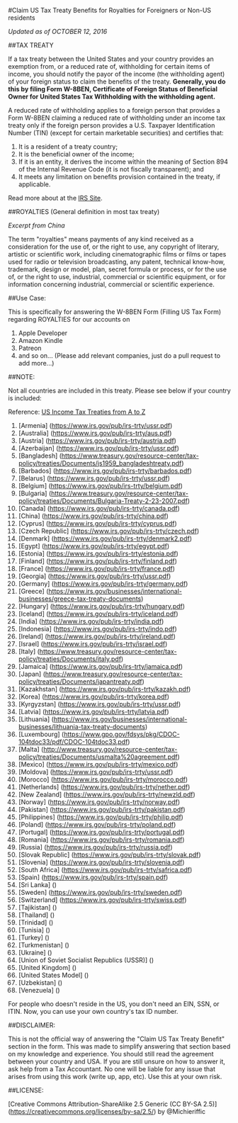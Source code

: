 #Claim US Tax Treaty Benefits for Royalties for Foreigners or Non-US residents

*Updated as of OCTOBER 12, 2016*

##TAX TREATY

If a tax treaty between the United States and your country provides an exemption from, or a reduced rate of, withholding for certain items of income, you should notify the payor of the income (the withholding agent) of your foreign status to claim the benefits of the treaty. **Generally, you do this by filing Form W-8BEN, Certificate of Foreign Status of Beneficial Owner for United States Tax Withholding with the withholding agent.**

A reduced rate of withholding applies to a foreign person that provides a Form W-8BEN claiming a reduced rate of withholding under an income tax treaty only if the foreign person provides a U.S. Taxpayer Identification Number (TIN) (except for certain marketable securities) and certifies that:

1. It is a resident of a treaty country;
2. It is the beneficial owner of the income;
3. If it is an entity, it derives the income within the meaning of Section 894 of the Internal Revenue Code (it is not fiscally transparent); and
4. It meets any limitation on benefits provision contained in the treaty, if applicable.

Read more about at the [IRS Site](https://www.irs.gov/individuals/international-taxpayers/claiming-tax-treaty-benefits).

##ROYALTIES (General definition in most tax treaty)

*Excerpt from China*

The term "royalties" means payments of any kind received as a consideration for the use of, or the right to use, any copyright of literary, artistic or scientific work, including cinematographic films or films or tapes used for radio or television broadcasting, any patent, technical know-how, trademark, design or model, plan, secret formula or process, or for the use of, or the right to use, industrial, commercial or scientific equipment, or for information concerning industrial, commercial or scientific experience.


##Use Case:

This is specifically for answering the W-8BEN Form (Filling US Tax Form) regarding ROYALTIES for our accounts on 

1. Apple Developer 
2. Amazon Kindle 
3. Patreon
4. and so on... (Please add relevant companies, just do a pull request to add more...)

##NOTE:

Not all countries are included in this treaty. Please see below if your country is included:

Reference: [US Income Tax Treaties from A to Z](https://www.irs.gov/businesses/international-businesses/united-states-income-tax-treaties-a-to-z)

[//]: # (//Enumerate countries here)

1. [Armenia] (https://www.irs.gov/pub/irs-trty/ussr.pdf)
2. [Australia] (https://www.irs.gov/pub/irs-trty/aus.pdf)
3. [Austria] (https://www.irs.gov/pub/irs-trty/austria.pdf)
4. [Azerbaijan] (https://www.irs.gov/pub/irs-trty/ussr.pdf)
5. [Bangladesh] (https://www.treasury.gov/resource-center/tax-policy/treaties/Documents/js1959_bangladeshtreaty.pdf)
6. [Barbados] (https://www.irs.gov/pub/irs-trty/barbados.pdf)
7. [Belarus] (https://www.irs.gov/pub/irs-trty/ussr.pdf)
8. [Belgium] (https://www.irs.gov/pub/irs-trty/belgium.pdf)
9. [Bulgaria] (https://www.treasury.gov/resource-center/tax-policy/treaties/Documents/Bulgaria-Treaty-2-23-2007.pdf)
10. [Canada] (https://www.irs.gov/pub/irs-trty/canada.pdf)
11. [China] (https://www.irs.gov/pub/irs-trty/china.pdf)
12. [Cyprus] (https://www.irs.gov/pub/irs-trty/cyprus.pdf)
13. [Czech Republic] (https://www.irs.gov/pub/irs-trty/czech.pdf)
14. [Denmark] (https://www.irs.gov/pub/irs-trty/denmark2.pdf)
15. [Egypt] (https://www.irs.gov/pub/irs-trty/egypt.pdf)
16. [Estonia] (https://www.irs.gov/pub/irs-trty/estonia.pdf)
17. [Finland] (https://www.irs.gov/pub/irs-trty/finland.pdf)
18. [France] (https://www.irs.gov/pub/irs-trty/france.pdf)
19. [Georgia] (https://www.irs.gov/pub/irs-trty/ussr.pdf)
20. [Germany] (https://www.irs.gov/pub/irs-trty/germany.pdf)
21. [Greece] (https://www.irs.gov/businesses/international-businesses/greece-tax-treaty-documents)
22. [Hungary] (https://www.irs.gov/pub/irs-trty/hungary.pdf)
23. [Iceland] (https://www.irs.gov/pub/irs-trty/iceland.pdf)
24. [India] (https://www.irs.gov/pub/irs-trty/india.pdf)
25. [Indonesia] (https://www.irs.gov/pub/irs-trty/indo.pdf)
26. [Ireland] (https://www.irs.gov/pub/irs-trty/ireland.pdf)
27. [Israel] (https://www.irs.gov/pub/irs-trty/israel.pdf)
28. [Italy] (https://www.treasury.gov/resource-center/tax-policy/treaties/Documents/italy.pdf)
29. [Jamaica] (https://www.irs.gov/pub/irs-trty/jamaica.pdf)
30. [Japan] (https://www.treasury.gov/resource-center/tax-policy/treaties/Documents/japantreaty.pdf)
31. [Kazakhstan] (https://www.irs.gov/pub/irs-trty/kazakh.pdf)
32. [Korea] (https://www.irs.gov/pub/irs-trty/korea.pdf)
33. [Kyrgyzstan] (https://www.irs.gov/pub/irs-trty/ussr.pdf)
34. [Latvia] (https://www.irs.gov/pub/irs-trty/latvia.pdf)
35. [Lithuania] (https://www.irs.gov/businesses/international-businesses/lithuania-tax-treaty-documents)
36. [Luxembourg] (https://www.gpo.gov/fdsys/pkg/CDOC-104tdoc33/pdf/CDOC-104tdoc33.pdf)
37. [Malta] (http://www.treasury.gov/resource-center/tax-policy/treaties/Documents/usmalta%20agreement.pdf)
38. [Mexico] (https://www.irs.gov/pub/irs-trty/mexico.pdf)
39. [Moldova] (https://www.irs.gov/pub/irs-trty/ussr.pdf)
40. [Morocco] (https://www.irs.gov/pub/irs-trty/morocco.pdf)
41. [Netherlands] (https://www.irs.gov/pub/irs-trty/nether.pdf)
42. [New Zealand] (https://www.irs.gov/pub/irs-trty/newzld.pdf)
43. [Norway] (https://www.irs.gov/pub/irs-trty/norway.pdf)
44. [Pakistan] (https://www.irs.gov/pub/irs-trty/pakistan.pdf)
45. [Philippines] (https://www.irs.gov/pub/irs-trty/philip.pdf)
46. [Poland] (https://www.irs.gov/pub/irs-trty/poland.pdf)
47. [Portugal] (https://www.irs.gov/pub/irs-trty/portugal.pdf)
48. [Romania] (https://www.irs.gov/pub/irs-trty/romania.pdf)
49. [Russia] (https://www.irs.gov/pub/irs-trty/russia.pdf)
50. [Slovak Republic] (https://www.irs.gov/pub/irs-trty/slovak.pdf)
51. [Slovenia] (https://www.irs.gov/pub/irs-trty/slovenia.pdf)
52. [South Africa] (https://www.irs.gov/pub/irs-trty/safrica.pdf)
53. [Spain] (https://www.irs.gov/pub/irs-trty/spain.pdf)
54. [Sri Lanka] ()
55. [Sweden] (https://www.irs.gov/pub/irs-trty/sweden.pdf)
56. [Switzerland] (https://www.irs.gov/pub/irs-trty/swiss.pdf)
57. [Tajikistan] ()
58. [Thailand] ()
59. [Trinidad] ()
60. [Tunisia] ()
61. [Turkey] ()
62. [Turkmenistan] ()
63. [Ukraine] ()
64. [Union of Soviet Socialist Republics (USSR)] ()
65. [United Kingdom] ()
66. [United States Model] ()
67. [Uzbekistan] ()
68. [Venezuela] ()

For people who doesn't reside in the US, you don't need an EIN, SSN, or ITIN. Now, you can use your own country's tax ID number.

[//]: # (Provide instructions on how to get one if they want too.)

##DISCLAIMER:

This is not the official way of answering the "Claim US Tax Treaty Benefit" section in the form. This was made to simplify answering that section based on my knowledge and experience. You should still read the agreement between your country and USA. If you are still unsure on how to answer it, ask help from a Tax Accountant. No one will be liable for any issue that arises from using this work (write up, app, etc). Use this at your own risk.

##LICENSE:

[Creative Commons Attribution-ShareAlike 2.5 Generic (CC BY-SA 2.5)] (https://creativecommons.org/licenses/by-sa/2.5/) by @Michieriffic